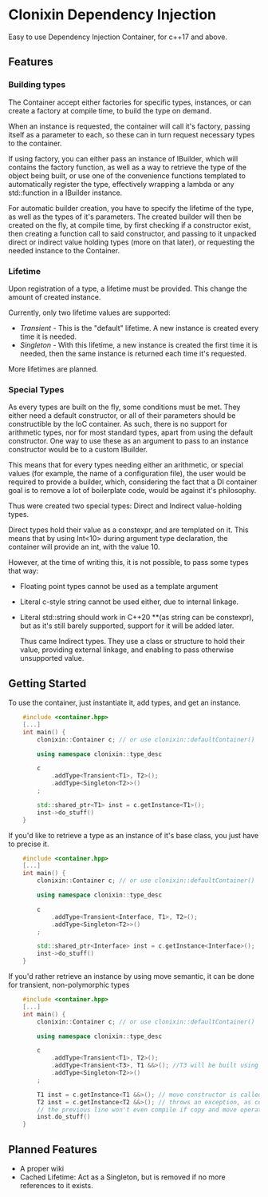 # Clonixin Dependency Injection
Easy to use Dependency Injection Container, for c++17 and above.

## Features
### Building types
The Container accept either factories for specific types, instances, or can create a factory at compile time, to build
the type on demand.

When an instance is requested, the container will call it's factory, passing itself as a parameter to each, so these can
in turn request necessary types to the container.

If using factory, you can either pass an instance of IBuilder, which will contains the factory function, as well as a
way to retrieve the type of the object being built, or use one of the convenience functions templated to automatically
register the type, effectively wrapping a lambda or any std::function in a IBuilder instance.

For automatic builder creation, you have to specify the lifetime of the type, as well as the types of it's parameters.
The created builder will then be created on the fly, at compile time, by first checking if a constructor exist, then
creating a function call to said constructor, and passing to it unpacked direct or indirect value holding types (more on
that later), or requesting the needed instance to the Container.

### Lifetime
Upon registration of a type, a lifetime must be provided. This change the amount of created instance.

Currently, only two lifetime values are supported:
 - _Transient_ - This is the "default" lifetime. A new instance is created every time it is needed.
 - _Singleton_ - With this lifetime, a new instance is created the first time it is needed, then the same instance is
   returned each time it's requested.

More lifetimes are planned.

### Special Types

As every types are built on the fly, some conditions must be met. They either need a default constructor, or all of
their parameters should be constructible by the IoC container. As such, there is no support for arithmetic types, nor
for most standard types, apart from using the default constructor. One way to use these as an argument to pass to an
instance constructor would be to a custom IBuilder.

This means that for every types needing either an arithmetic, or special values (for example, the name of a
configuration file), the user would be required to provide a builder, which,
considering the fact that a DI container goal is to remove a lot of boilerplate code, would be against it's philosophy.

Thus were created two special types: Direct and Indirect value-holding types.

Direct types hold their value as a constexpr, and are templated on it. This means that by using Int<10>
during argument type declaration, the container will provide an int, with the value 10.

However, at the time of writing this, it is not possible, to pass some types that way:
 - Floating point types cannot be used as a template argument
 - Literal c-style string cannot be used either, due to internal linkage.
 - Literal std::string should work in C++20 **(as string can be constexpr), but as it's still barely supported, support
   for it will be added later.

    Thus came Indirect types. They use a class or structure to hold their value, providing external linkage, and
enabling to pass otherwise unsupported value.

## Getting Started

To use the container, just instantiate it, add types, and get an instance.

```c++
    #include <container.hpp>
    [...]
    int main() {
        clonixin::Container c; // or use clonixin::defaultContainer()

        using namespace clonixin::type_desc

        c
            .addType<Transient<T1>, T2>();
            .addType<Singleton<T2>>()
        ;

        std::shared_ptr<T1> inst = c.getInstance<T1>();
        inst->do_stuff()
    }
```

If you'd like to retrieve a type as an instance of it's base class, you just have to precise it.

```c++
    #include <container.hpp>
    [...]
    int main() {
        clonixin::Container c; // or use clonixin::defaultContainer()

        using namespace clonixin::type_desc

        c
            .addType<Transient<Interface, T1>, T2>();
            .addType<Singleton<T2>>()
        ;

        std::shared_ptr<Interface> inst = c.getInstance<Interface>();
        inst->do_stuff()
    }
```

If you'd rather retrieve an instance by using move semantic,
it can be done for transient, non-polymorphic types
```c++
    #include <container.hpp>
    [...]
    int main() {
        clonixin::Container c; // or use clonixin::defaultContainer()

        using namespace clonixin::type_desc

        c
            .addType<Transient<T1>, T2>();
            .addType<Transient<T3>, T1 &&>(); //T3 will be built using move semantics to retrieve a value of T1, instead of a pointer.
            .addType<Singleton<T2>>()
        ;

        T1 inst = c.getInstance<T1 &&>(); // move constructor is called if available.
        T2 inst = c.getInstance<T2 &&>(); // throws an exception, as copying or moving a singleton makes no sense.
        // the previous line won't even compile if copy and move operation are deleted.
        inst.do_stuff()
    }
```

## Planned Features
- A proper wiki
- Cached Lifetime: Act as a Singleton, but is removed if no more references to it exists.

